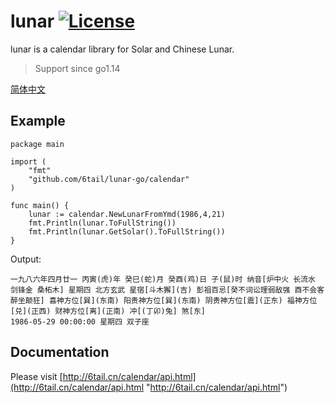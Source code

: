 # lunar [![License](https://img.shields.io/badge/license-MIT-4EB1BA.svg?style=flat-square)](https://github.com/6tail/lunar-go/blob/master/LICENSE)

lunar is a calendar library for Solar and Chinese Lunar.

> Support since go1.14

[简体中文](https://github.com/6tail/lunar-go/blob/master/README.md)

## Example

    package main
 
    import (
        "fmt"
        "github.com/6tail/lunar-go/calendar"
    )
     
    func main() {
        lunar := calendar.NewLunarFromYmd(1986,4,21)
        fmt.Println(lunar.ToFullString())
        fmt.Println(lunar.GetSolar().ToFullString())
    }

Output:

    一九八六年四月廿一 丙寅(虎)年 癸巳(蛇)月 癸酉(鸡)日 子(鼠)时 纳音[炉中火 长流水 剑锋金 桑柘木] 星期四 北方玄武 星宿[斗木獬](吉) 彭祖百忌[癸不词讼理弱敌强 酉不会客醉坐颠狂] 喜神方位[巽](东南) 阳贵神方位[巽](东南) 阴贵神方位[震](正东) 福神方位[兑](正西) 财神方位[离](正南) 冲[(丁卯)兔] 煞[东]
    1986-05-29 00:00:00 星期四 双子座

## Documentation

Please visit [http://6tail.cn/calendar/api.html](http://6tail.cn/calendar/api.html "http://6tail.cn/calendar/api.html")
